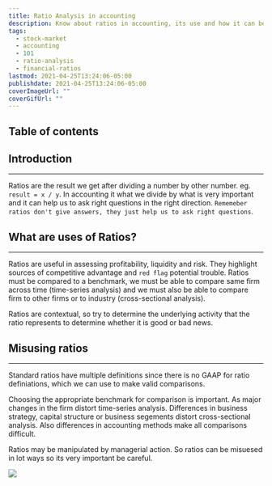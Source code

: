 ```yaml
---
title: Ratio Analysis in accounting
description: Know about ratios in accounting, its use and how it can be misused.
tags:
  - stock-market
  - accounting
  - 101
  - ratio-analysis
  - financial-ratios
lastmod: 2021-04-25T13:24:06-05:00
publishdate: 2021-04-25T13:24:06-05:00
coverImageUrl: ""
coverGifUrl: ""
---
```


## Table of contents

## Introduction

---

Ratios are the result we get after dividing a number by other number. eg. `result = x / y`. In accounting it what we divide by what is very important and it can help us to ask right questions in the right direction. `Rememeber ratios don't give answers, they just help us to ask right questions`.

## What are uses of Ratios?

---

Ratios are useful in assessing profitability, liquidity and risk. They highlight sources of competitive advantage and `red flag` potential trouble. Ratios must be compared to a benchmark, we must be able to compare same firm across time (time-series analysis) and we must also be able to compare firm to other firms or to industry (cross-sectional analysis).

Ratios are contextual, so try to determine the underlying activity that the ratio represents to determine whether it is good or bad news.

## Misusing ratios

---

Standard ratios have multiple definitions since there is no GAAP for ratio definiations, which we can use to make valid comparisons.

Choosing the appropriate benchmark for comparison is important. As major changes in the firm distort time-series analysis. Differences in business strategy, capital structure or business segements distort cross-sectional analysis. Also differences in accounting methods make all comparisons difficult.

Ratios may be manipulated by managerial action. So ratios can be misuesed in lot ways so its very important be careful.

![](https://media.giphy.com/media/26gsq8oaixj3RyHOo/giphy.gif)
